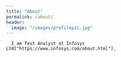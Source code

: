 ```yaml
---
title: "About"
permalink: /about/
header:
  image: "/images/profilepic.jpg"
---
```


      I am Test Analyst at Infosys Ltd["https://www.infosys.com/about.html"].
